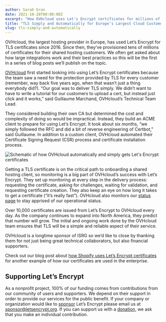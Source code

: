 ```yaml
---
author: Sarah Gran
date: 2021-10-28T00:00:00Z
excerpt: "How OVHcloud uses Let's Encrypt certificates for millions of European customers"
title: "TLS Simply and Automatically for Europe’s Largest Cloud Customers"
slug: tls-simply-and-automatically
---
```

OVHcloud, the largest hosting provider in Europe, has used Let’s Encrypt for TLS certificates since 2016. Since then, they’ve provisioned tens of millions of certificates for their shared hosting customers. We often get asked about how large integrations work and their best practices so this will be the first in a series of blog posts we’ll publish on the topic.

[OVHcloud](https://ovhcloud.com/) first started looking into using Let’s Encrypt certificates because the team saw a need for the protection provided by TLS for every customer (remember, way back five years ago, when that wasn’t just a thing everybody did?). “Our goal was to deliver TLS simply. We didn’t want to have to write a tutorial for our customers to upload a cert, but instead just click and it works,” said Guillaume Marchand, OVHcloud’s Technical Team Lead.

They considered building their own CA but determined the cost and complexity of doing so would be impractical. Instead, they build an ACME client to prepare for using Let’s Encrypt. It took about six months, “we simply followed the RFC and did a bit of reverse engineering of Certbot,” said Guillaume. In addition to a custom client, OVHcloud automated their Certificate Signing Request (CSR) process and certificate installation process.

<p class="text-center"><img src="/images/2021.10.28-OVHcloud-schematic.png" alt="Schematic of how OVHcloud automatically and simply gets Let's Encrypt certificates"></p>

Getting a TLS certificate is on the critical path to onboarding a shared hosting client, so monitoring is a big part of OVHcloud’s success with Let’s Encrypt. They set up monitoring at every step in the delivery process: requesting the certificate, asking for challenges, waiting for validation, and requesting certificate creation. They also keep an eye on how long it takes to get a certificate (“it’s really fast”). OVHcloud also monitors our [status page](https://letsencrypt.status.io/) to stay apprised of our operational status.

Over 10,000 certificates are issued from Let’s Encrypt to OVHcloud every day. As the company continues to expand into North America, they predict that number will grow. The initial and ongoing work done by the OVHcloud team ensures that TLS will be a simple and reliable aspect of their service.

OVHcloud is a longtime sponsor of ISRG so we’d like to close by thanking them for not just being great technical collaborators, but also financial supporters.

Check out our blog post about [how Shopify uses Let’s Encrypt certificates](https://letsencrypt.org/2021/09/14/speed-at-scale-shopify.html) for another example of how our certificates are used in the enterprise.

## Supporting Let’s Encrypt
As a nonprofit project, 100% of our funding comes from contributions from our community of users and supporters. We depend on their support in order to provide our services for the public benefit. If your company or organization would like to [sponsor](https://www.abetterinternet.org/sponsor/) Let’s Encrypt please email us at [sponsor@letsencrypt.org](mailto:sponsor@letsencrypt.org). If you can support us with a [donation](https://letsencrypt.org/donate/), we ask that you make an individual contribution.
